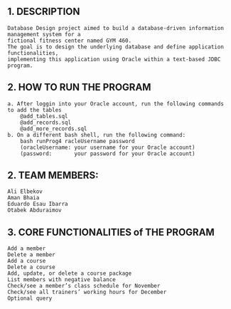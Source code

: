 ## 1. DESCRIPTION
    Database Design project aimed to build a database-driven information management system for a 
    fictional fitness center named GYM 460. 
    The goal is to design the underlying database and define application functionalities, 
    implementing this application using Oracle within a text-based JDBC program.
    
## 2. HOW TO RUN THE PROGRAM
    a. After loggin into your Oracle account, run the following commands to add the tables
        @add_tables.sql
        @add_records.sql
        @add_more_records.sql
    b. On a different bash shell, run the following command:
        bash runProg4 racleUsername password
        (oracleUsername: your username for your Oracle account)
        (password:       your password for your Oracle account)



## 2. TEAM MEMBERS: 
    Ali Elbekov 
    Aman Bhaia 
    Eduardo Esau Ibarra 
    Otabek Abduraimov 

## 3. CORE FUNCTIONALITIES of THE PROGRAM
    Add a member                                            
    Delete a member                                         
    Add a course                                            
    Delete a course                                         
    Add, update, or delete a course package                
    List members with negative balance                      
    Check/see a member’s class schedule for November       
    Check/see all trainers’ working hours for December      
    Optional query                                         

